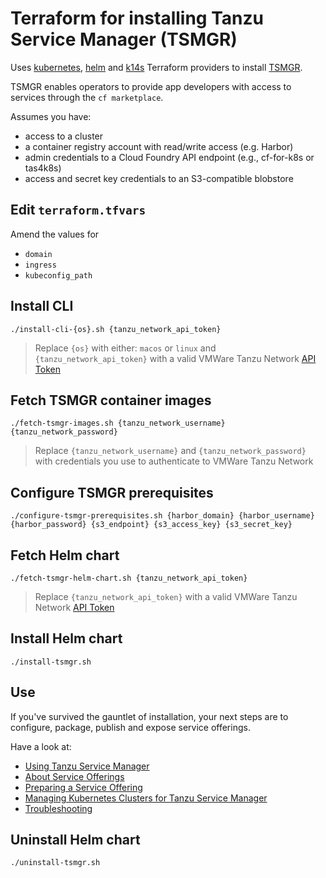 # Terraform for installing Tanzu Service Manager (TSMGR)

Uses [kubernetes](https://www.terraform.io/docs/providers/kubernetes/index.html), [helm](https://www.terraform.io/docs/providers/helm/index.html) and [k14s](https://github.com/k14s/terraform-provider-k14s) Terraform providers to install [TSMGR](https://docs.pivotal.io/ksm/0-11/index.html).

TSMGR enables operators to provide app developers with access to services through the `cf marketplace`. 

Assumes you have:

* access to a cluster
* a container registry account with read/write access (e.g. Harbor)
* admin credentials to a Cloud Foundry API endpoint (e.g., cf-for-k8s or tas4k8s)
* access and secret key credentials to an S3-compatible blobstore

## Edit `terraform.tfvars`

Amend the values for

* `domain`
* `ingress`
* `kubeconfig_path`

## Install CLI

```
./install-cli-{os}.sh {tanzu_network_api_token}
```
> Replace `{os}` with either: `macos` or `linux` and `{tanzu_network_api_token}` with a valid VMWare Tanzu Network [API Token](https://network.pivotal.io/users/dashboard/edit-profile)

## Fetch TSMGR container images

```
./fetch-tsmgr-images.sh {tanzu_network_username} {tanzu_network_password}
```
> Replace `{tanzu_network_username}` and `{tanzu_network_password}` with credentials you use to authenticate to VMWare Tanzu Network

## Configure TSMGR prerequisites

```
./configure-tsmgr-prerequisites.sh {harbor_domain} {harbor_username} {harbor_password} {s3_endpoint} {s3_access_key} {s3_secret_key}
```

## Fetch Helm chart

```
./fetch-tsmgr-helm-chart.sh {tanzu_network_api_token}
```
> Replace `{tanzu_network_api_token}` with a valid VMWare Tanzu Network [API Token](https://network.pivotal.io/users/dashboard/edit-profile)

## Install Helm chart

```
./install-tsmgr.sh
```

## Use

If you've survived the gauntlet of installation, your next steps are to configure, package, publish and expose service offerings. 

Have a look at: 

* [Using Tanzu Service Manager](https://docs.pivotal.io/ksm/0-11/using.html)
* [About Service Offerings](https://docs.pivotal.io/ksm/0-11/about-offer.html)
* [Preparing a Service Offering](https://docs.pivotal.io/ksm/0-11/prepare-offer.html)
* [Managing Kubernetes Clusters for Tanzu Service Manager](https://docs.pivotal.io/ksm/0-11/managing-clusters.html)
* [Troubleshooting](https://docs.pivotal.io/ksm/0-11/troubleshoot.html)

## Uninstall Helm chart

```
./uninstall-tsmgr.sh
```